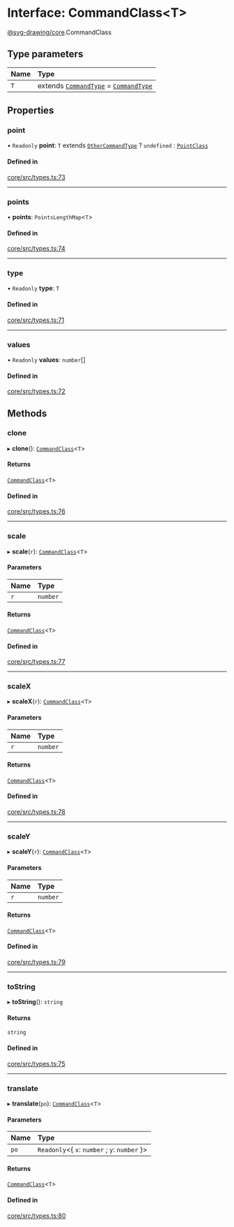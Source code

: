 # Interface: CommandClass<T\>

[@svg-drawing/core](../../modules/svg_drawing_core.md).CommandClass

## Type parameters

| Name | Type |
| :------ | :------ |
| `T` | extends [`CommandType`](../../modules/svg_drawing_core.md#commandtype) = [`CommandType`](../../modules/svg_drawing_core.md#commandtype) |

## Properties

### point

• `Readonly` **point**: `T` extends [`OtherCommandType`](../../modules/svg_drawing_core.md#othercommandtype) ? `undefined` : [`PointClass`](PointClass.md)

#### Defined in

[core/src/types.ts:73](https://github.com/kmkzt/svg-drawing/blob/ab85f6a/packages/core/src/types.ts#L73)

___

### points

• **points**: `PointsLengthMap`<`T`\>

#### Defined in

[core/src/types.ts:74](https://github.com/kmkzt/svg-drawing/blob/ab85f6a/packages/core/src/types.ts#L74)

___

### type

• `Readonly` **type**: `T`

#### Defined in

[core/src/types.ts:71](https://github.com/kmkzt/svg-drawing/blob/ab85f6a/packages/core/src/types.ts#L71)

___

### values

• `Readonly` **values**: `number`[]

#### Defined in

[core/src/types.ts:72](https://github.com/kmkzt/svg-drawing/blob/ab85f6a/packages/core/src/types.ts#L72)

## Methods

### clone

▸ **clone**(): [`CommandClass`](CommandClass.md)<`T`\>

#### Returns

[`CommandClass`](CommandClass.md)<`T`\>

#### Defined in

[core/src/types.ts:76](https://github.com/kmkzt/svg-drawing/blob/ab85f6a/packages/core/src/types.ts#L76)

___

### scale

▸ **scale**(`r`): [`CommandClass`](CommandClass.md)<`T`\>

#### Parameters

| Name | Type |
| :------ | :------ |
| `r` | `number` |

#### Returns

[`CommandClass`](CommandClass.md)<`T`\>

#### Defined in

[core/src/types.ts:77](https://github.com/kmkzt/svg-drawing/blob/ab85f6a/packages/core/src/types.ts#L77)

___

### scaleX

▸ **scaleX**(`r`): [`CommandClass`](CommandClass.md)<`T`\>

#### Parameters

| Name | Type |
| :------ | :------ |
| `r` | `number` |

#### Returns

[`CommandClass`](CommandClass.md)<`T`\>

#### Defined in

[core/src/types.ts:78](https://github.com/kmkzt/svg-drawing/blob/ab85f6a/packages/core/src/types.ts#L78)

___

### scaleY

▸ **scaleY**(`r`): [`CommandClass`](CommandClass.md)<`T`\>

#### Parameters

| Name | Type |
| :------ | :------ |
| `r` | `number` |

#### Returns

[`CommandClass`](CommandClass.md)<`T`\>

#### Defined in

[core/src/types.ts:79](https://github.com/kmkzt/svg-drawing/blob/ab85f6a/packages/core/src/types.ts#L79)

___

### toString

▸ **toString**(): `string`

#### Returns

`string`

#### Defined in

[core/src/types.ts:75](https://github.com/kmkzt/svg-drawing/blob/ab85f6a/packages/core/src/types.ts#L75)

___

### translate

▸ **translate**(`po`): [`CommandClass`](CommandClass.md)<`T`\>

#### Parameters

| Name | Type |
| :------ | :------ |
| `po` | `Readonly`<{ `x`: `number` ; `y`: `number`  }\> |

#### Returns

[`CommandClass`](CommandClass.md)<`T`\>

#### Defined in

[core/src/types.ts:80](https://github.com/kmkzt/svg-drawing/blob/ab85f6a/packages/core/src/types.ts#L80)
